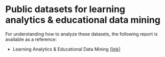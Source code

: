# Public datasets for learning analytics & educational data mining

For understanding how to analyze these datasets, the following report is available as a reference:

- Learning Analytics & Educational Data Mining [[link](https://sanghosuh.github.io/research/LA_EdMining_SanghoSuh.pdf)]
